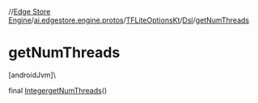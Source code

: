 //[Edge Store Engine](../../../../index.md)/[ai.edgestore.engine.protos](../../index.md)/[TFLiteOptionsKt](../index.md)/[Dsl](index.md)/[getNumThreads](get-num-threads.md)

# getNumThreads

[androidJvm]\

final [Integer](https://developer.android.com/reference/kotlin/java/lang/Integer.html)[getNumThreads](get-num-threads.md)()
